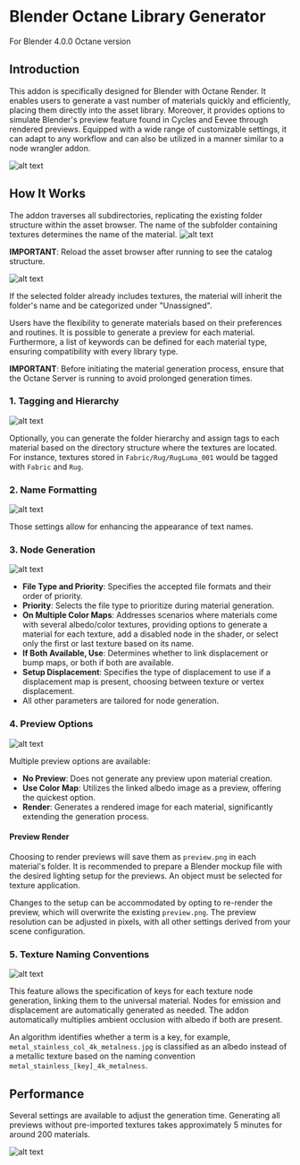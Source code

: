 # Blender Octane Library Generator
For Blender 4.0.0 Octane version

## Introduction

This addon is specifically designed for Blender with Octane Render. It enables users to generate a vast number of materials quickly and efficiently, placing them directly into the asset library. Moreover, it provides options to simulate Blender's preview feature found in Cycles and Eevee through rendered previews. Equipped with a wide range of customizable settings, it can adapt to any workflow and can also be utilized in a manner similar to a node wrangler addon.

![alt text](./images/Intro%201.jpg)


## How It Works

The addon traverses all subdirectories, replicating the existing folder structure within the asset browser. The name of the subfolder containing textures determines the name of the material.
![alt text](./images/Explanation.jpg)

**IMPORTANT**: Reload the asset browser after running to see the catalog structure.

![alt text](./images/Folder.jpg)

If the selected folder already includes textures, the material will inherit the folder's name and be categorized under "Unassigned".

Users have the flexibility to generate materials based on their preferences and routines. It is possible to generate a preview for each material. Furthermore, a list of keywords can be defined for each material type, ensuring compatibility with every library type.

**IMPORTANT**: Before initiating the material generation process, ensure that the Octane Server is running to avoid prolonged generation times.

### 1. Tagging and Hierarchy

![alt text](./images/File.jpg)

Optionally, you can generate the folder hierarchy and assign tags to each material based on the directory structure where the textures are located. For instance, textures stored in `Fabric/Rug/RugLuma_001` would be tagged with `Fabric` and `Rug`.

### 2. Name Formatting

![alt text](./images/Name.jpg)

Those settings allow for enhancing the appearance of text names.

### 3. Node Generation

![alt text](./images/Node.jpg)

- **File Type and Priority**: Specifies the accepted file formats and their order of priority.
- **Priority**: Selects the file type to prioritize during material generation.
- **On Multiple Color Maps**: Addresses scenarios where materials come with several albedo/color textures, providing options to generate a material for each texture, add a disabled node in the shader, or select only the first or last texture based on its name.
- **If Both Available, Use**: Determines whether to link displacement or bump maps, or both if both are available.
- **Setup Displacement**: Specifies the type of displacement to use if a displacement map is present, choosing between texture or vertex displacement.
- All other parameters are tailored for node generation.

### 4. Preview Options

![alt text](./images/Preview.jpg)

Multiple preview options are available:
- **No Preview**: Does not generate any preview upon material creation.
- **Use Color Map**: Utilizes the linked albedo image as a preview, offering the quickest option.
- **Render**: Generates a rendered image for each material, significantly extending the generation process.

#### Preview Render

Choosing to render previews will save them as `preview.png` in each material's folder. It is recommended to prepare a Blender mockup file with the desired lighting setup for the previews. An object must be selected for texture application.

Changes to the setup can be accommodated by opting to re-render the preview, which will overwrite the existing `preview.png`. The preview resolution can be adjusted in pixels, with all other settings derived from your scene configuration.

### 5. Texture Naming Conventions


![alt text](./images/Texture%20Convention.jpg)

This feature allows the specification of keys for each texture node generation, linking them to the universal material. Nodes for emission and displacement are automatically generated as needed. The addon automatically multiplies ambient occlusion with albedo if both are present.

An algorithm identifies whether a term is a key, for example, `metal_stainless_col_4k_metalness.jpg` is classified as an albedo instead of a metallic texture based on the naming convention `metal_stainless_[key]_4k_metalness`.

## Performance

Several settings are available to adjust the generation time. Generating all previews without pre-imported textures takes approximately 5 minutes for around 200 materials.


![alt text](./images/Intro%202.jpg)